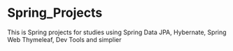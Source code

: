 # Spring_Projects
This is Spring projects for studies using Spring Data JPA, Hybernate, Spring Web Thymeleaf, Dev Tools and simplier
